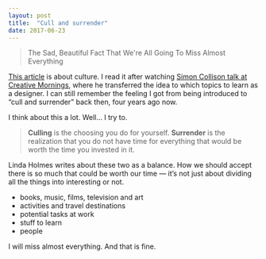 ```yaml
---
layout: post
title:  "Cull and surrender"
date: 2017-06-23
---
```


> The Sad, Beautiful Fact That We're All Going To Miss Almost Everything

[This article](http://www.npr.org/sections/monkeysee/2011/04/21/135508305/the-sad-beautiful-fact-that-were-all-going-to-miss-almost-everything) is about culture. I read it after watching [Simon Collison talk at Creative Mornings](https://vimeo.com/53113556), where he transferred the idea to which topics to learn as a designer. I can still remember the feeling I got from being introduced to “cull and surrender” back then, four years ago now.

I think about this a lot. Well… I try to.

> **Culling** is the choosing you do for yourself. **Surrender** is the realization that you do not have time for everything that would be worth the time you invested in it.

Linda Holmes writes about these two as a balance. How we should accept there is so much that could be worth our time — it’s not just about dividing all the things into interesting or not.

* books, music, films, television and art
* activities and travel destinations
* potential tasks at work
* stuff to learn
* people

I will miss almost everything. And that is fine.

